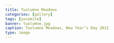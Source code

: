 ```yaml
---
title: Tuolumne Meadows
categories: [gallery]
tags: [yosemite]
banner: tuolumne.jpg
caption: Tuolumne Meadows, New Year’s Day 2012
type: image
---
```

